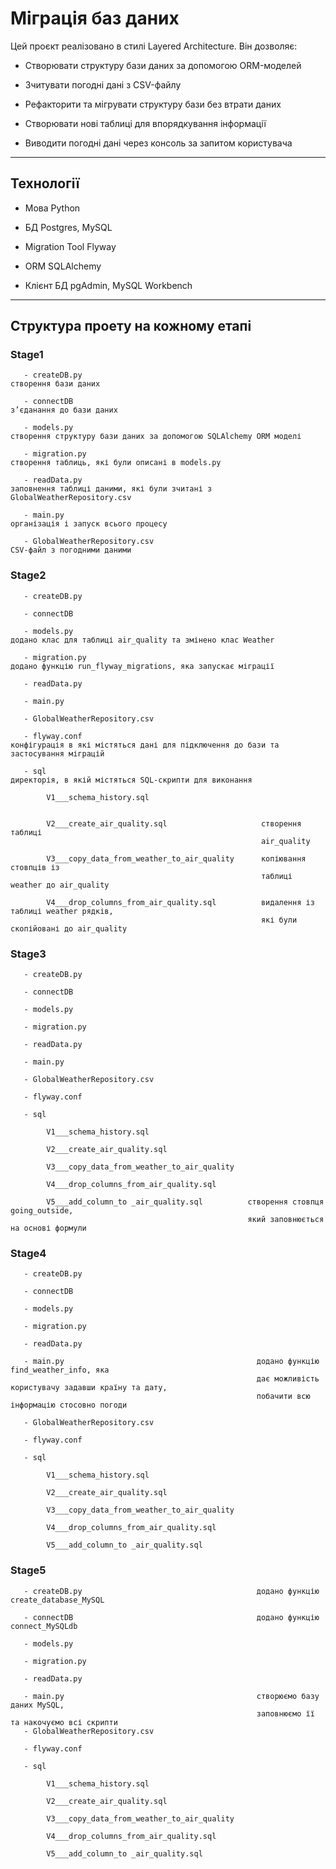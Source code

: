 # Міграція баз даних

Цей проєкт реалізовано в стилі Layered Architecture. Він дозволяє:

- Створювати структуру бази даних за допомогою ORM-моделей

- Зчитувати погодні дані з CSV-файлу

- Рефакторити та мігрувати структуру бази без втрати даних

- Створювати нові таблиці для впорядкування інформації

- Виводити погодні дані через консоль за запитом користувача

______________________________________________________________________________________

## Технології

- Мова             Python

- БД               Postgres, MySQL

- Migration Tool   Flyway

- ORM              SQLAlchemy

- Клієнт БД       pgAdmin, MySQL Workbench

______________________________________________________________________________________

## Структура проету на кожному етапі


### Stage1 

       - createDB.py                                                  	cтворення бази даних
       
       - connectDB	                                                        з’єданання до бази даних
       
       - models.py                                                          створення структуру бази даних за допомогою SQLAlchemy ORM моделі
       
       - migration.py                       	                        створення таблиць, які були описані в models.py
       
       - readData.py    	                                                заповнення таблиці даними, які були зчитані з GlobalWeatherRepository.csv 
       
       - main.py	                                                        організація і запуск всього процесу

       - GlobalWeatherRepository.csv                                        CSV-файл з погодними даними 


### Stage2

       - createDB.py                                                    
       
       - connectDB	                                                    
       
       - models.py                                                          додано клас для таблиці air_quality та змінено клас Weather
       
       - migration.py                       	                        додано функцію run_flyway_migrations, яка запускає міграції
       
       - readData.py    	                                               
         
       - main.py	                                                       
       
       - GlobalWeatherRepository.csv                                      

       - flyway.conf	                                                конфігурація в які містяться дані для підключення до бази та застосування міграцій 

       - sql                                                                директорія, в якій містяться SQL-скрипти для виконання
       
            V1___schema_history.sql  


            V2___create_air_quality.sql  	                створення таблиці 
                                                            air_quality

            V3___copy_data_from_weather_to_air_quality  	копіювання стовпців із 
                                                            таблиці weather до air_quality

            V4___drop_columns_from_air_quality.sql          видалення із таблиці weather рядків, 
                                                            які були скопійовані до air_quality


### Stage3 

       - createDB.py                                                    
       
       - connectDB	                                                    
       
       - models.py                                                       
       
       - migration.py                       	                            
       
       - readData.py    	                                               
         
       - main.py	                                                       
       
       - GlobalWeatherRepository.csv                                      

       - flyway.conf	                                                   

       - sql                                                              
       
            V1___schema_history.sql  

            V2___create_air_quality.sql  	                

            V3___copy_data_from_weather_to_air_quality

            V4___drop_columns_from_air_quality.sql        

            V5___add_column_to _air_quality.sql          створення стовпця going_outside, 
                                                         який заповнюється на основі формули


### Stage4

       - createDB.py                                                    
       
       - connectDB	                                                    
       
       - models.py                                                       
       
       - migration.py                       	                            
       
       - readData.py    	                                               
         
       - main.py	                                       додано функцію find_weather_info, яка
                                                           дає можливість користувачу задавши країну та дату, 
                                                           побачити всю інформацію стосовно погоди                                      
       
       - GlobalWeatherRepository.csv                                      

       - flyway.conf	                                                   

       - sql                                                              
       
            V1___schema_history.sql  

            V2___create_air_quality.sql  	                

            V3___copy_data_from_weather_to_air_quality

            V4___drop_columns_from_air_quality.sql        

            V5___add_column_to _air_quality.sql          

### Stage5

       - createDB.py                                       додано функцію create_database_MySQL                 
       
       - connectDB	                                       додано функцію connect_MySQLdb                     
       
       - models.py                                                       
       
       - migration.py                       	                            
       
       - readData.py    	                                               
         
       - main.py	                                       створюємо базу даних MySQL, 
                                                           заповнюємо її та накочуємо всі скрипти
       - GlobalWeatherRepository.csv                                      

       - flyway.conf	                                                   

       - sql                                                              
       
            V1___schema_history.sql  

            V2___create_air_quality.sql  	                

            V3___copy_data_from_weather_to_air_quality

            V4___drop_columns_from_air_quality.sql        

            V5___add_column_to _air_quality.sql     